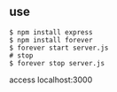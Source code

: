 ## use
```
$ npm install express
$ npm install forever
$ forever start server.js
# stop
$ forever stop server.js
```
access localhost:3000
